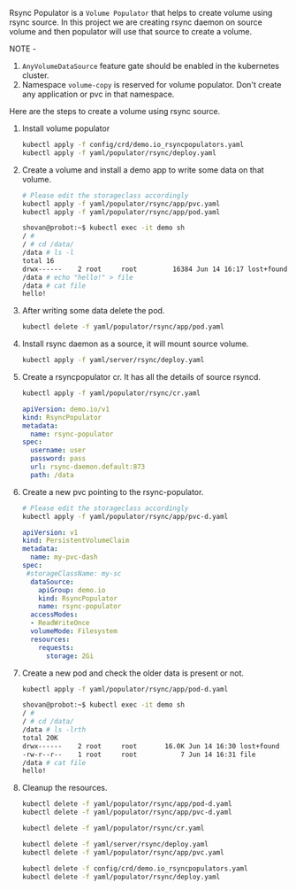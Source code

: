 Rsync Populator is a `Volume Populator` that helps to create volume using rsync source. In this project we are creating rsync daemon on source volume and then populator will use that source to create a volume.

NOTE -
1. `AnyVolumeDataSource` feature gate should be enabled in the kubernetes cluster.
2. Namespace `volume-copy` is reserved for volume populator. Don't create any application or pvc in that namespace.

Here are the steps to create a volume using rsync source.
1. Install volume populator
   ```bash
   kubectl apply -f config/crd/demo.io_rsyncpopulators.yaml
   kubectl apply -f yaml/populator/rsync/deploy.yaml
   ```
2. Create a volume and install a demo app to write some data on that volume.
   ```bash
   # Please edit the storageclass accordingly
   kubectl apply -f yaml/populator/rsync/app/pvc.yaml
   kubectl apply -f yaml/populator/rsync/app/pod.yaml
   ```
   ```bash
   shovan@probot:~$ kubectl exec -it demo sh
   / #
   / # cd /data/
   /data # ls -l
   total 16
   drwx------    2 root     root         16384 Jun 14 16:17 lost+found
   /data # echo "hello!" > file
   /data # cat file
   hello!
   ```
3. After writing some data delete the pod.
   ```bash
   kubectl delete -f yaml/populator/rsync/app/pod.yaml
   ```
4. Install rsync daemon as a source, it will mount source volume.
   ```bash
   kubectl apply -f yaml/server/rsync/deploy.yaml
   ```
5. Create a rsyncpopulator cr. It has all the details of source rsyncd.
   ```bash
   kubectl apply -f yaml/populator/rsync/cr.yaml
   ```
   ```yaml
   apiVersion: demo.io/v1
   kind: RsyncPopulator
   metadata:
     name: rsync-populator
   spec:
     username: user
     password: pass
     url: rsync-daemon.default:873
     path: /data
   ```
6. Create a new pvc pointing to the rsync-populator.
   ```bash
   # Please edit the storageclass accordingly
   kubectl apply -f yaml/populator/rsync/app/pvc-d.yaml
   ```
   ```yaml
   apiVersion: v1
   kind: PersistentVolumeClaim
   metadata:
     name: my-pvc-dash
   spec:
    #storageClassName: my-sc
     dataSource:
       apiGroup: demo.io
       kind: RsyncPopulator
       name: rsync-populator
     accessModes:
     - ReadWriteOnce
     volumeMode: Filesystem
     resources:
       requests:
         storage: 2Gi
   ```
7. Create a new pod and check the older data is present or not.
   ```bash
   kubectl apply -f yaml/populator/rsync/app/pod-d.yaml
   ```
   ```bash
   shovan@probot:~$ kubectl exec -it demo sh
   / #
   / # cd /data/
   /data # ls -lrth
   total 20K
   drwx------    2 root     root       16.0K Jun 14 16:30 lost+found
   -rw-r--r--    1 root     root           7 Jun 14 16:31 file
   /data # cat file
   hello!
   ```
8. Cleanup the resources.
   ```bash
   kubectl delete -f yaml/populator/rsync/app/pod-d.yaml
   kubectl delete -f yaml/populator/rsync/app/pvc-d.yaml
   ```
   ```bash
   kubectl delete -f yaml/populator/rsync/cr.yaml
   ```
   ```bash
   kubectl delete -f yaml/server/rsync/deploy.yaml
   kubectl delete -f yaml/populator/rsync/app/pvc.yaml

   ```
   ```bash
   kubectl delete -f config/crd/demo.io_rsyncpopulators.yaml
   kubectl delete -f yaml/populator/rsync/deploy.yaml
   ```
